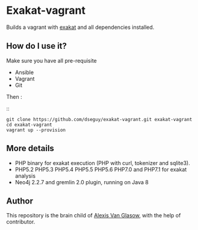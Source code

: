 Exakat-vagrant
==============

Builds a vagrant with [exakat](http://www.exakat.io/) and all dependencies installed.

How do I use it?
----------------

Make sure you have all pre-requisite

* Ansible
* Vagrant
* Git


Then : 

::
   
    git clone https://github.com/dseguy/exakat-vagrant.git exakat-vagrant
    cd exakat-vagrant
    vagrant up --provision
    
More details
------------

* PHP binary for exakat execution (PHP with curl, tokenizer and sqlite3).
* PHP5.2 PHP5.3 PHP5.4 PHP5.5 PHP5.6 PHP7.0 and PHP7.1 for exakat analysis
* Neo4j 2.2.7 and gremlin 2.0 plugin, running on Java 8


Author
------

This repository is the brain child of [Alexis Van Glasow](https://github.com/vonglasow), with the help of contributor. 